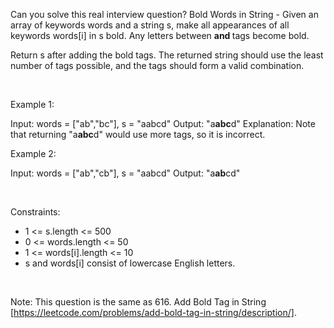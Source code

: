 Can you solve this real interview question? Bold Words in String - Given an array of keywords words and a string s, make all appearances of all keywords words[i] in s bold. Any letters between <b> and </b> tags become bold.

Return s after adding the bold tags. The returned string should use the least number of tags possible, and the tags should form a valid combination.

 

Example 1:


Input: words = ["ab","bc"], s = "aabcd"
Output: "a<b>abc</b>d"
Explanation: Note that returning "a<b>a<b>b</b>c</b>d" would use more tags, so it is incorrect.


Example 2:


Input: words = ["ab","cb"], s = "aabcd"
Output: "a<b>ab</b>cd"


 

Constraints:

 * 1 <= s.length <= 500
 * 0 <= words.length <= 50
 * 1 <= words[i].length <= 10
 * s and words[i] consist of lowercase English letters.

 

Note: This question is the same as 616. Add Bold Tag in String [https://leetcode.com/problems/add-bold-tag-in-string/description/].
